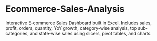 # Ecommerce-Sales-Analysis
 Interactive E-commerce Sales Dashboard built in Excel. Includes sales, profit, orders, quantity, YoY growth, category-wise analysis, top sub-categories, and state-wise sales using slicers, pivot tables, and charts.
